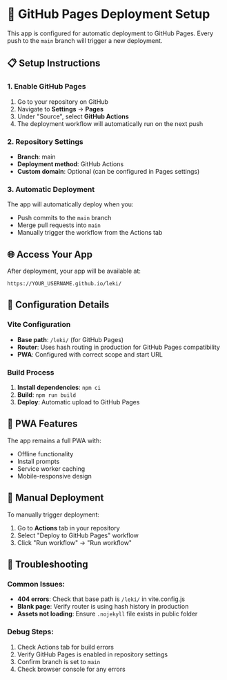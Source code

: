 # 🚀 GitHub Pages Deployment Setup

This app is configured for automatic deployment to GitHub Pages. Every push to the `main` branch will trigger a new deployment.

## 📋 Setup Instructions

### 1. Enable GitHub Pages
1. Go to your repository on GitHub
2. Navigate to **Settings** → **Pages**
3. Under "Source", select **GitHub Actions**
4. The deployment workflow will automatically run on the next push

### 2. Repository Settings
- **Branch**: main
- **Deployment method**: GitHub Actions
- **Custom domain**: Optional (can be configured in Pages settings)

### 3. Automatic Deployment
The app will automatically deploy when you:
- Push commits to the `main` branch
- Merge pull requests into `main`
- Manually trigger the workflow from the Actions tab

## 🌐 Access Your App

After deployment, your app will be available at:
```
https://YOUR_USERNAME.github.io/leki/
```

## 🔧 Configuration Details

### Vite Configuration
- **Base path**: `/leki/` (for GitHub Pages)
- **Router**: Uses hash routing in production for GitHub Pages compatibility
- **PWA**: Configured with correct scope and start URL

### Build Process
1. **Install dependencies**: `npm ci`
2. **Build**: `npm run build`
3. **Deploy**: Automatic upload to GitHub Pages

## 📱 PWA Features
The app remains a full PWA with:
- Offline functionality
- Install prompts
- Service worker caching
- Mobile-responsive design

## 🔄 Manual Deployment
To manually trigger deployment:
1. Go to **Actions** tab in your repository
2. Select "Deploy to GitHub Pages" workflow
3. Click "Run workflow" → "Run workflow"

## 🐛 Troubleshooting

### Common Issues:
- **404 errors**: Check that base path is `/leki/` in vite.config.js
- **Blank page**: Verify router is using hash history in production
- **Assets not loading**: Ensure `.nojekyll` file exists in public folder

### Debug Steps:
1. Check Actions tab for build errors
2. Verify GitHub Pages is enabled in repository settings
3. Confirm branch is set to `main`
4. Check browser console for any errors